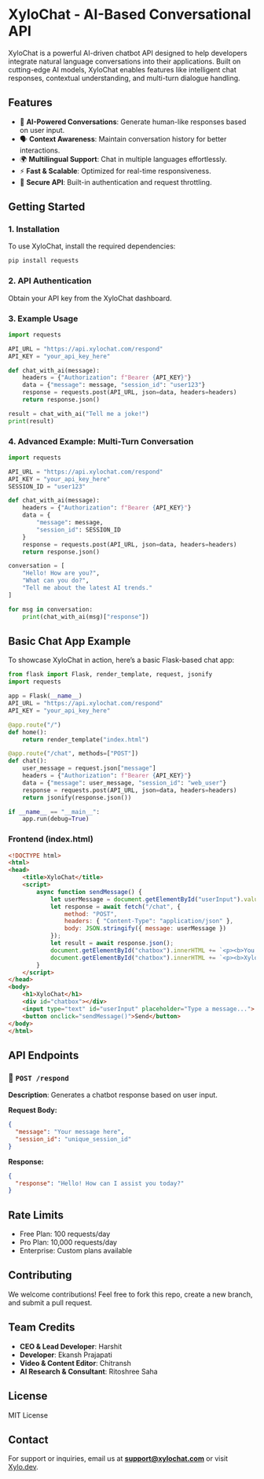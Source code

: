 # XyloChat - AI-Based Conversational API

XyloChat is a powerful AI-driven chatbot API designed to help developers integrate natural language conversations into their applications. Built on cutting-edge AI models, XyloChat enables features like intelligent chat responses, contextual understanding, and multi-turn dialogue handling.

## Features

- 🚀 **AI-Powered Conversations**: Generate human-like responses based on user input.
- 🗣️ **Context Awareness**: Maintain conversation history for better interactions.
- 🌍 **Multilingual Support**: Chat in multiple languages effortlessly.
- ⚡ **Fast & Scalable**: Optimized for real-time responsiveness.
- 🔐 **Secure API**: Built-in authentication and request throttling.

## Getting Started

### 1. Installation

To use XyloChat, install the required dependencies:

```bash
pip install requests
```

### 2. API Authentication

Obtain your API key from the XyloChat dashboard.

### 3. Example Usage

```python
import requests

API_URL = "https://api.xylochat.com/respond"
API_KEY = "your_api_key_here"

def chat_with_ai(message):
    headers = {"Authorization": f"Bearer {API_KEY}"}
    data = {"message": message, "session_id": "user123"}
    response = requests.post(API_URL, json=data, headers=headers)
    return response.json()

result = chat_with_ai("Tell me a joke!")
print(result)
```

### 4. Advanced Example: Multi-Turn Conversation

```python
import requests

API_URL = "https://api.xylochat.com/respond"
API_KEY = "your_api_key_here"
SESSION_ID = "user123"

def chat_with_ai(message):
    headers = {"Authorization": f"Bearer {API_KEY}"}
    data = {
        "message": message,
        "session_id": SESSION_ID
    }
    response = requests.post(API_URL, json=data, headers=headers)
    return response.json()

conversation = [
    "Hello! How are you?",
    "What can you do?",
    "Tell me about the latest AI trends."
]

for msg in conversation:
    print(chat_with_ai(msg)["response"])
```

## Basic Chat App Example

To showcase XyloChat in action, here’s a basic Flask-based chat app:

```python
from flask import Flask, render_template, request, jsonify
import requests

app = Flask(__name__)
API_URL = "https://api.xylochat.com/respond"
API_KEY = "your_api_key_here"

@app.route("/")
def home():
    return render_template("index.html")

@app.route("/chat", methods=["POST"])
def chat():
    user_message = request.json["message"]
    headers = {"Authorization": f"Bearer {API_KEY}"}
    data = {"message": user_message, "session_id": "web_user"}
    response = requests.post(API_URL, json=data, headers=headers)
    return jsonify(response.json())

if __name__ == "__main__":
    app.run(debug=True)
```

### Frontend (index.html)

```html
<!DOCTYPE html>
<html>
<head>
    <title>XyloChat</title>
    <script>
        async function sendMessage() {
            let userMessage = document.getElementById("userInput").value;
            let response = await fetch("/chat", {
                method: "POST",
                headers: { "Content-Type": "application/json" },
                body: JSON.stringify({ message: userMessage })
            });
            let result = await response.json();
            document.getElementById("chatbox").innerHTML += `<p><b>You:</b> ${userMessage}</p>`;
            document.getElementById("chatbox").innerHTML += `<p><b>XyloChat:</b> ${result.response}</p>`;
        }
    </script>
</head>
<body>
    <h1>XyloChat</h1>
    <div id="chatbox"></div>
    <input type="text" id="userInput" placeholder="Type a message...">
    <button onclick="sendMessage()">Send</button>
</body>
</html>
```

## API Endpoints

### 🔹 `POST /respond`
**Description**: Generates a chatbot response based on user input.

**Request Body:**
```json
{
  "message": "Your message here",
  "session_id": "unique_session_id"
}
```

**Response:**
```json
{
  "response": "Hello! How can I assist you today?"
}
```

## Rate Limits
- Free Plan: 100 requests/day
- Pro Plan: 10,000 requests/day
- Enterprise: Custom plans available

## Contributing
We welcome contributions! Feel free to fork this repo, create a new branch, and submit a pull request.

## Team Credits
- **CEO & Lead Developer**: Harshit
- **Developer**: Ekansh Prajapati
- **Video & Content Editor**: Chitransh
- **AI Research & Consultant**: Ritoshree Saha

## License
MIT License

## Contact
For support or inquiries, email us at **support@xylochat.com** or visit [Xylo.dev](https://xylo.dev).
